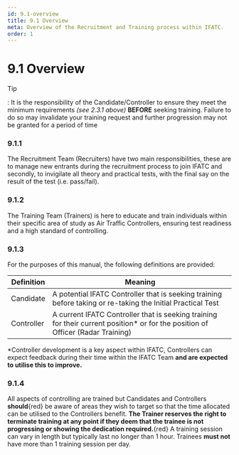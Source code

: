 ```yaml
---
id: 9.1-overview
title: 9.1 Overview
meta: Overview of the Recruitment and Training process within IFATC.
order: 1
---
```


# 9.1  Overview

 

Tip

: It is the responsibility of the Candidate/Controller to ensure they meet the minimum requirements *(see 2.3.1 above)* **BEFORE** seeking training. Failure to do so may invalidate your training request and further progression may not be granted for a period of time

 

### 9.1.1    

The Recruitment Team (Recruiters) have two main responsibilities, these are to manage new entrants during the recruitment process to join IFATC and secondly, to invigilate all theory and practical tests, with the final say on the result of the test (i.e. pass/fail).



### 9.1.2    

The Training Team (Trainers) is here to educate and train individuals within their specific area of study as Air Traffic Controllers, ensuring test readiness and a high standard of controlling.



### 9.1.3    

For the purposes of this manual, the following definitions are provided:

 

| **Definition** | **Meaning**                                                  |
| -------------- | ------------------------------------------------------------ |
| Candidate      | A potential IFATC Controller that is seeking training before taking or re-taking the Initial Practical Test |
| Controller     | A current IFATC Controller that is seeking training for their current position* or for the position of Officer (Radar Training) |

 

*Controller development is a key aspect within IFATC, Controllers can expect feedback during their time within the IFATC Team **and are expected to utilise this to improve.** 

 

### 9.1.4    

All aspects of controlling are trained but Candidates and Controllers **should**{red} be aware of areas they wish to target so that the time allocated can be utilised to the Controllers benefit. **The Trainer reserves the right to terminate training at any point if they deem that the trainee is not progressing or showing the dedication required.**{red} A training session can vary in length but typically last no longer than 1 hour. Trainees **must not** have more than 1 training session per day. 